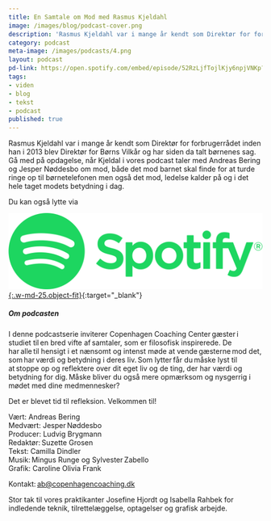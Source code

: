 ```yaml
---
title: En Samtale om Mod med Rasmus Kjeldahl
image: /images/blog/podcast-cover.png
description: 'Rasmus Kjeldahl var i mange år kendt som Direktør for forbrugerrådet inden han i 2013 blev Direktør for Børns Vilkår og har siden da talt børnenes sag. Gå med på opdagelse, når Kjeldal i vores podcast taler med Andreas Bering og Jesper Nøddesbo om mod, både det mod barnet skal finde for at turde ringe op til børnetelefonen men også det mod, ledelse kalder på og i det hele taget modets betydning i dag.'
category: podcast
meta-image: /images/podcasts/4.png
layout: podcast
pd-link: https://open.spotify.com/embed/episode/52RzLjfTojlKjy6npjVNKp?utm_source=generator
tags:
- viden
- blog
- tekst
- podcast
published: true
---
```


Rasmus Kjeldahl var i mange år kendt som Direktør for forbrugerrådet inden han i 2013 blev Direktør for Børns Vilkår og har siden da talt børnenes sag. Gå med på opdagelse, når Kjeldal i vores podcast taler med Andreas Bering og Jesper Nøddesbo om mod, både det mod barnet skal finde for at turde ringe op til børnetelefonen men også det mod, ledelse kalder på og i det hele taget modets betydning i dag.

Du kan også lytte via

[![Lyt til SamtaleRummet via Spotify](/images/podcasts/spotify.png "Lyt til SamtaleRummet via Spotify"){:.w-md-25.object-fit}](https://open.spotify.com/episode/52RzLjfTojlKjy6npjVNKp){:target="_blank"}

##### Om podcasten

I denne podcastserie inviterer Copenhagen Coaching Center gæster i studiet til en bred vifte af samtaler, som er filosofisk inspirerede. De har alle til hensigt i et nænsomt og intenst møde at vende gæsterne mod det, som har værdi og betydning i deres liv. Som lytter får du måske lyst til at stoppe op og reflektere over dit eget liv og de ting, der har værdi og betydning for dig. Måske bliver du også mere opmærksom og nysgerrig i mødet med dine medmennesker?

Det er blevet tid til refleksion. Velkommen til!  

Vært: Andreas Bering<br>
Medvært: Jesper Nøddesbo<br>
Producer: Ludvig Brygmann<br>
Redaktør: Suzette Grosen<br>
Tekst: Camilla Dindler<br>
Musik: Mingus Runge og Sylvester Zabello<br>
Grafik: Caroline Olivia Frank

Kontakt: ab@copenhagencoaching.dk

Stor tak til vores praktikanter Josefine Hjordt og Isabella Rahbek for indledende teknik, tilrettelæggelse, optagelser og grafisk arbejde.